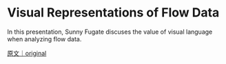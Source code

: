 
# Visual Representations of Flow Data

In this presentation, Sunny Fugate discuses the value of visual language when analyzing flow data.

[原文｜original](https://insights.sei.cmu.edu/library/visual-representations-of-flow-data/)
        